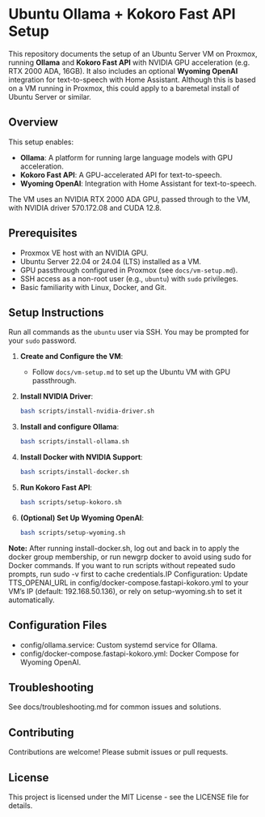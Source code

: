 # Ubuntu Ollama + Kokoro Fast API Setup

This repository documents the setup of an Ubuntu Server VM on Proxmox, running **Ollama** and **Kokoro Fast API** with NVIDIA GPU acceleration (e.g. RTX 2000 ADA, 16GB). It also includes an optional **Wyoming OpenAI** integration for text-to-speech with Home Assistant. Although this is based on a VM running in Proxmox, this could apply to a baremetal install of Ubuntu Server or similar.

## Overview
This setup enables:
- **Ollama**: A platform for running large language models with GPU acceleration.
- **Kokoro Fast API**: A GPU-accelerated API for text-to-speech.
- **Wyoming OpenAI**: Integration with Home Assistant for text-to-speech.

The VM uses an NVIDIA RTX 2000 ADA GPU, passed through to the VM, with NVIDIA driver 570.172.08 and CUDA 12.8.

## Prerequisites
- Proxmox VE host with an NVIDIA GPU.
- Ubuntu Server 22.04 or 24.04 (LTS) installed as a VM.
- GPU passthrough configured in Proxmox (see `docs/vm-setup.md`).
- SSH access as a non-root user (e.g., `ubuntu`) with `sudo` privileges.
- Basic familiarity with Linux, Docker, and Git.

## Setup Instructions
Run all commands as the `ubuntu` user via SSH. You may be prompted for your `sudo` password.

1. **Create and Configure the VM**:
   - Follow `docs/vm-setup.md` to set up the Ubuntu VM with GPU passthrough.

2. **Install NVIDIA Driver**:
   ```bash
   bash scripts/install-nvidia-driver.sh
3. **Install and configure Ollama**:
   ```bash
   bash scripts/install-ollama.sh
4. **Install Docker with NVIDIA Support**:
   ```bash
   bash scripts/install-docker.sh
5. **Run Kokoro Fast API**:
   ```bash
   bash scripts/setup-kokoro.sh
2. **(Optional) Set Up Wyoming OpenAI**:
   ```bash
   bash scripts/setup-wyoming.sh

**Note:** After running install-docker.sh, log out and back in to apply the docker group membership, or run newgrp docker to avoid using sudo for Docker commands. If you want to run scripts without repeated sudo prompts, run sudo -v first to cache credentials.IP Configuration: Update TTS_OPENAI_URL in config/docker-compose.fastapi-kokoro.yml to your VM’s IP (default: 192.168.50.136), or rely on setup-wyoming.sh to set it automatically.

## Configuration Files

- config/ollama.service: Custom systemd service for Ollama.
- config/docker-compose.fastapi-kokoro.yml: Docker Compose for Wyoming OpenAI.

## Troubleshooting
See docs/troubleshooting.md for common issues and solutions.

## Contributing

Contributions are welcome! Please submit issues or pull requests.

## License

This project is licensed under the MIT License - see the LICENSE file for details.
